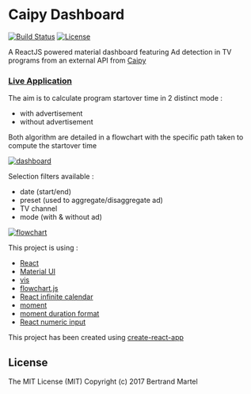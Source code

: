 # Caipy Dashboard

[![Build Status](https://travis-ci.org/bertrandmartel/caipy-dashboard.svg?branch=master)](https://travis-ci.org/bertrandmartel/caipy-dashboard)
[![License](http://img.shields.io/:license-mit-blue.svg)](LICENSE.md)

A ReactJS powered material dashboard featuring Ad detection in TV programs from an external API from [Caipy](http://www.caipy.com/)

### [Live Application](http://bertrandmartel.github.io/caipy-dashboard)

The aim is to calculate program startover time in 2 distinct mode : 

* with advertisement
* without advertisement

Both algorithm are detailed in a flowchart with the specific path taken to compute the startover time  

[![dashboard](https://user-images.githubusercontent.com/5183022/30557997-4f56be1a-9cb0-11e7-9b9b-a711c713703f.png)](http://bertrandmartel.github.io/caipy-dashboard)

Selection filters available : 

* date (start/end)
* preset (used to aggregate/disaggregate ad)
* TV channel
* mode (with & without ad)

[![flowchart](https://user-images.githubusercontent.com/5183022/30558124-b89581d6-9cb0-11e7-9a33-cc5ce5fe1f9b.png)](http://bertrandmartel.github.io/caipy-dashboard)

This project is using :

* [React](https://github.com/facebook/react)
* [Material UI](https://github.com/callemall/material-ui)
* [vis](https://github.com/almende/vis)
* [flowchart.js](https://github.com/adrai/flowchart.js)
* [React infinite calendar](https://github.com/clauderic/react-infinite-calendar)
* [moment](https://github.com/moment/moment)
* [moment duration format](https://github.com/jsmreese/moment-duration-format)
* [React numeric input](https://github.com/vlad-ignatov/react-numeric-input)

This project has been created using [create-react-app](https://github.com/facebookincubator/create-react-app)

## License

The MIT License (MIT) Copyright (c) 2017 Bertrand Martel
